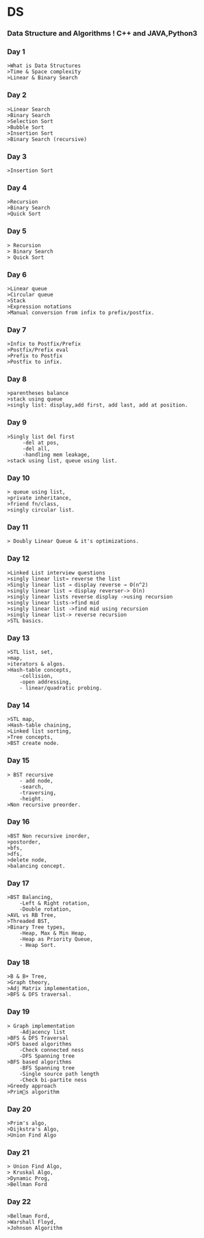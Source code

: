 # DS
### Data Structure and Algorithms ! C++ and JAVA,Python3 


### Day 1
    >What is Data Structures
    >Time & Space complexity
    >Linear & Binary Search

### Day 2
	>Linear Search 
	>Binary Search 
	>Selection Sort 
	>Bubble Sort 
	>Insertion Sort 
	>Binary Search (recursive) 
	
### Day 3
	>Insertion Sort 

### Day 4
	>Recursion
	>Binary Search
	>Quick Sort
	
### Day 5
	> Recursion
	> Binary Search
	> Quick Sort

### Day 6
	>Linear queue
	>Circular queue 
	>Stack
	>Expression notations
	>Manual conversion from infix to prefix/postfix.

### Day 7
	>Infix to Postfix/Prefix 
	>Postfix/Prefix eval
	>Prefix to Postfix
	>Postfix to infix.
	
### Day 8
	>parentheses balance
	>stack using queue
	>singly list: display,add first, add last, add at position.

### Day 9
	>Singly list del first
	     -del at pos,
	     -del all, 
	     -handling mem leakage, 
	>stack using list, queue using list.
	
### Day 10
	> queue using list,
	>private inheritance,
	>friend fn/class, 
	>singly circular list.
	
### Day 11
	> Doubly Linear Queue & it's optimizations.

### Day 12
	>Linked List interview questions
	>singly linear list→ reverse the list 
	>Singly linear list → display reverse → O(n^2)
	>singly linear list → display reverser-> O(n)
	>singly linear lists reverse display ->using recursion
	>singly linear lists->find mid 
	>singly linear list ->find mid using recursion
	>singly linear list-> reverse recursion 
	>STL basics.

### Day 13
	>STL list, set, 
	>map, 
	>iterators & algos. 
	>Hash-table concepts, 
		-collision, 
		-open addressing,
		- linear/quadratic probing.
		
### Day 14
	>STL map, 
	>Hash-table chaining, 
	>Linked list sorting, 
	>Tree concepts, 
	>BST create node.

### Day 15
	> BST recursive
		- add node,
		-search, 
		-traversing, 
		-height. 
	>Non recursive preorder.

### Day 16
	>BST Non recursive inorder, 
	>postorder, 
	>bfs, 
	>dfs, 
	>delete node, 
	>balancing concept.

### Day 17
	>BST Balancing, 
		-Left & Right rotation, 
		-Double rotation, 
	>AVL vs RB Tree, 
	>Threaded BST, 
	>Binary Tree types, 
		-Heap, Max & Min Heap, 
		-Heap as Priority Queue,
		- Heap Sort.

### Day 18
	>B & B+ Tree, 
	>Graph theory, 
	>Adj Matrix implementation, 
	>BFS & DFS traversal.

### Day 19
	> Graph implementation  
		-Adjacency list  
	>BFS & DFS Traversal  
	>DFS based algorithms 	
		-Check connected ness 
		-DFS Spanning tree 
	>BFS based algorithms 	
		-BFS Spanning tree 	
		-Single source path length 
		-Check bi-partite ness  
	>Greedy approach
	>Prim􏰀s algorithm 

### Day 20
	>Prim's algo,
	>Dijkstra's Algo, 
	>Union Find Algo

### Day 21
	> Union Find Algo,
	> Kruskal Algo, 
	>Dynamic Prog, 
	>Bellman Ford


### Day 22
	>Bellman Ford, 
	>Warshall Floyd, 
	>Johnson Algorithm





